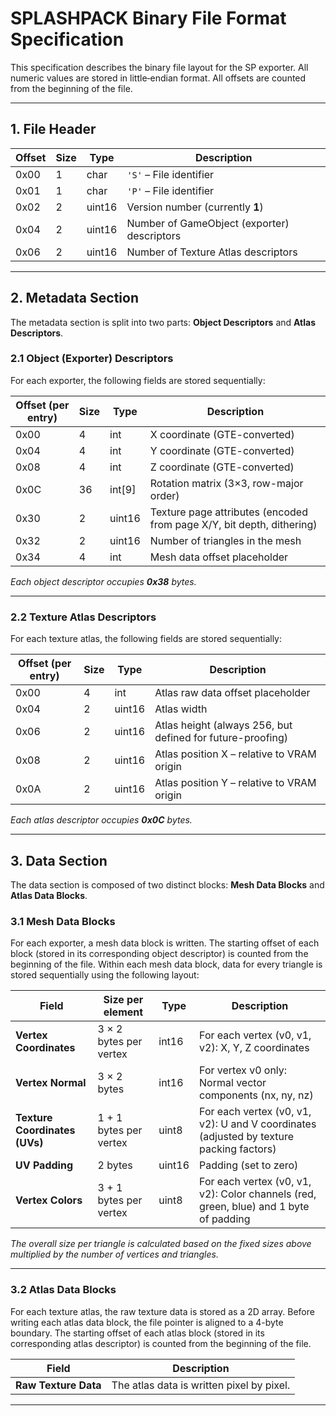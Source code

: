 # SPLASHPACK Binary File Format Specification

This specification describes the binary file layout for the SP exporter. All numeric values are stored in little‐endian format. All offsets are counted from the beginning of the file.

---

## 1. File Header

| Offset  | Size | Type   | Description                                                     |
| ------- | ---- | ------ | --------------------------------------------------------------- |
| 0x00    | 1    | char   | `'S'` – File identifier                                         |
| 0x01    | 1    | char   | `'P'` – File identifier                                         |
| 0x02    | 2    | uint16 | Version number (currently **1**)                                |
| 0x04    | 2    | uint16 | Number of GameObject (exporter) descriptors                     |
| 0x06    | 2    | uint16 | Number of Texture Atlas descriptors                             |

---

## 2. Metadata Section

The metadata section is split into two parts: **Object Descriptors** and **Atlas Descriptors**.

### 2.1 Object (Exporter) Descriptors

For each exporter, the following fields are stored sequentially:

| Offset (per entry) | Size     | Type    | Description                                                          |
| ------------------ | -------- | ------- | -------------------------------------------------------------------- |
| 0x00               | 4        | int     | X coordinate (GTE-converted)                                         |
| 0x04               | 4        | int     | Y coordinate (GTE-converted)                                         |
| 0x08               | 4        | int     | Z coordinate (GTE-converted)                                         |
| 0x0C               | 36       | int[9]  | Rotation matrix (3×3, row-major order)                               |
| 0x30               | 2        | uint16  | Texture page attributes (encoded from page X/Y, bit depth, dithering)  |
| 0x32               | 2        | uint16  | Number of triangles in the mesh                                    |
| 0x34               | 4        | int     | Mesh data offset placeholder                                         |

*Each object descriptor occupies **0x38** bytes.*

---

### 2.2 Texture Atlas Descriptors

For each texture atlas, the following fields are stored sequentially:

| Offset (per entry) | Size | Type   | Description                                                    |
| ------------------ | ---- | ------ | -------------------------------------------------------------- |
| 0x00               | 4    | int    | Atlas raw data offset placeholder                              |
| 0x04               | 2    | uint16 | Atlas width                                                    |
| 0x06               | 2    | uint16 | Atlas height (always 256, but defined for future-proofing)     |
| 0x08               | 2    | uint16 | Atlas position X – relative to VRAM origin                     |
| 0x0A               | 2    | uint16 | Atlas position Y – relative to VRAM origin                     |

*Each atlas descriptor occupies **0x0C** bytes.*

---

## 3. Data Section

The data section is composed of two distinct blocks: **Mesh Data Blocks** and **Atlas Data Blocks**.

### 3.1 Mesh Data Blocks

For each exporter, a mesh data block is written. The starting offset of each block (stored in its corresponding object descriptor) is counted from the beginning of the file. Within each mesh data block, data for every triangle is stored sequentially using the following layout:

| Field                         | Size per element        | Type     | Description                                                                              |
| ----------------------------- | ----------------------- | -------- | ---------------------------------------------------------------------------------------- |
| **Vertex Coordinates**        | 3 × 2 bytes per vertex  | int16    | For each vertex (v0, v1, v2): X, Y, Z coordinates                                          |
| **Vertex Normal**             | 3 × 2 bytes             | int16    | For vertex v0 only: Normal vector components (nx, ny, nz)                                |
| **Texture Coordinates (UVs)** | 1 + 1 bytes per vertex  | uint8    | For each vertex (v0, v1, v2): U and V coordinates (adjusted by texture packing factors)    |
| **UV Padding**                | 2 bytes                 | uint16   | Padding (set to zero)                                                                    |
| **Vertex Colors**             | 3 + 1 bytes per vertex  | uint8    | For each vertex (v0, v1, v2): Color channels (red, green, blue) and 1 byte of padding      |

*The overall size per triangle is calculated based on the fixed sizes above multiplied by the number of vertices and triangles.*

---

### 3.2 Atlas Data Blocks

For each texture atlas, the raw texture data is stored as a 2D array. Before writing each atlas data block, the file pointer is aligned to a 4-byte boundary. The starting offset of each atlas block (stored in its corresponding atlas descriptor) is counted from the beginning of the file.

| Field         | Description                                                                                         |
| ------------- | --------------------------------------------------------------------------------------------------- |
| **Raw Texture Data** | The atlas data is written pixel by pixel.

---